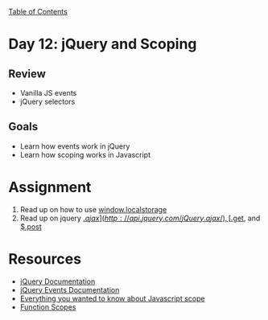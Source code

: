 [Table of Contents](/README.md)

# Day 12: jQuery and Scoping

## Review
- Vanilla JS events
- jQuery selectors

## Goals
- Learn how events work in jQuery
- Learn how scoping works in Javascript


# Assignment
1. Read up on how to use [window.localstorage](https://developer.mozilla.org/en-US/docs/Web/API/Window.localStorage)
2. Read up on jquery [$.ajax](http://api.jquery.com/jQuery.ajax/), [$.get](http://api.jquery.com/jQuery.get/), and [$.post](http://api.jquery.com/jQuery.post/)

# Resources
- [jQuery Documentation](http://api.jquery.com/)
- [jQuery Events Documentation](http://api.jquery.com/category/events/)
- [Everything you wanted to know about Javascript scope](http://toddmotto.com/everything-you-wanted-to-know-about-javascript-scope/)
- [Function Scopes](http://bonsaiden.github.io/JavaScript-Garden/#function.scopes)
